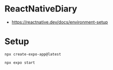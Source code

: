 # ReactNativeDiary
- https://reactnative.dev/docs/environment-setup


# Setup
```
npx create-expo-app@latest
```

```
npx expo start
```
